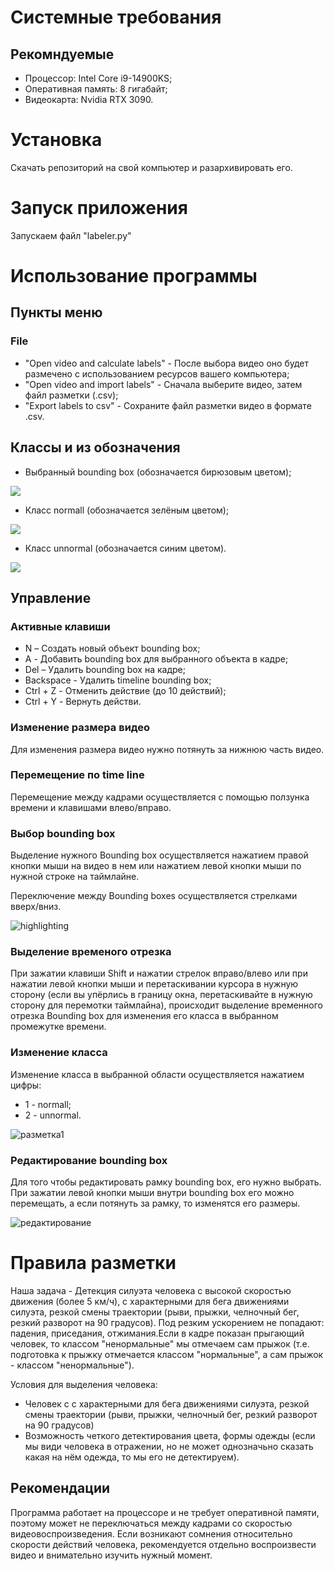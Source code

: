 # Системные требования
## Рекомндуемые 
* Процессор: Intel Core i9-14900KS;
* Оперативная память: 8 гигабайт;
* Видеокарта: Nvidia RTX 3090.

# Установка
Скачать репозиторий на свой компьютер и разархивировать его.

#  Запуск приложения
Запускаем файл "labeler.py"

# Использование программы
## Пункты меню 
### File
* "Open video and calculate labels" - После выбора видео оно будет размечено с использованием ресурсов вашего компьютера;
* "Open video and import labels" - Сначала выберите видео, затем файл разметки (.csv);
* "Export labels to csv" - Сохраните файл разметки видео в формате .csv.

## Классы и из обозначения
* Выбранный bounding box (обозначается бирюзовым цветом);

![](https://drive.google.com/uc?id=1qSwyisrEhTmF9S9u16hdy6RmV-6Dveaj)

* Класс normall (обозначается зелёным цветом);

![](https://drive.google.com/uc?id=17Ytgip4Qamx49vSdF9_nSFVkJDkogHQZ)

* Класс unnormal (обозначается синим цветом).

![](https://drive.google.com/uc?id=1UydaRCWEFlg7_mgwOoKrNSwc5vuoWMiQ)

## Управление
### Активные клавиши
* N – Создать новый объект bounding box;
* A - Добавить bounding box для выбранного объекта в кадре;
* Del – Удалить bounding box на кадре;
* Backspace - Удалить timeline bounding box;
* Ctrl + Z - Отменить действие (до 10 действий);
* Ctrl + Y - Вернуть действи.

### Изменение размера видео
Для изменения размера видео нужно потянуть за нижнюю часть видео.

### Перемещение по time line
Перемещение между кадрами осуществляется с помощью ползунка времени и клавишами влево/вправо.

### Выбор bounding box
Выделение нужного Bounding box осуществляется нажатием правой кнопки мыши на видео в нем или нажатием левой кнопки мыши по нужной строке на таймлайне.

Переключение между Bounding boxes осуществляется стрелками вверх/вниз.

![highlighting](https://github.com/XENOXI/another-label/assets/73095626/208c82d0-3843-45be-bf5b-339ba6e518dd)

### Выделение временого отрезка
При зажатии клавиши Shift и нажатии стрелок вправо/влево или при нажатии левой кнопки мыши и перетаскивании курсора в нужную сторону (если вы упёрлись в границу окна, перетаскивайте в нужную сторону для перемотки таймлайна), происходит выделение временного отрезка Bounding box для изменения его класса в выбранном промежутке времени.

### Изменение класса
Изменение класса в выбранной области осуществляется нажатием цифры:
* 1 - normall;
* 2 - unnormal.

 ![разметка1](https://github.com/XENOXI/another-label/assets/73095626/d1a1dd4d-6ea5-49cc-a517-d1b25f8cd300)

 ### Редактирование bounding box

Для того чтобы редактировать рамку bounding box, его нужно выбрать. При зажатии левой кнопки мыши внутри bounding box его можно перемещать, а если потянуть за рамку, то изменятся его размеры.

![редактирование](https://github.com/XENOXI/another-label/assets/73095626/3c9e0e18-0509-45a9-9804-f089bd847676)

# Правила разметки
Наша задача - Детекция силуэта человека с высокой скоростью движения (более 5 км/ч), с характерными для бега движениями силуэта, резкой смены траектории (рыви, прыжки, челночный бег, резкий разворот на 90 градусов).  Под резким ускорением не попадают: падения, приседания, отжимания.Если в кадре показан прыгающий человек, то классом "ненормальные" мы отмечаем сам прыжок (т.е. подготовка к прыжку отмечается классом "нормальные", а сам прыжок - классом "ненормальные"). 

Условия для выделения человека:
* Человек с  с характерными для бега движениями силуэта, резкой смены траектории (рыви, прыжки, челночный бег,  резкий разворот на 90 градусов)
* Возможность четкого детектирования цвета, формы одежды (если мы види человека в отражении, но не может однозначьно сказать какая на нём одежда, то мы его не детектируем).

## Рекомендации
Программа работает на процессоре и не требует оперативной памяти, поэтому может не переключаться между кадрами со скоростью видеовоспроизведения. Если возникают сомнения относительно скорости действий человека, рекомендуется отдельно воспроизвести видео и внимательно изучить нужный момент.
